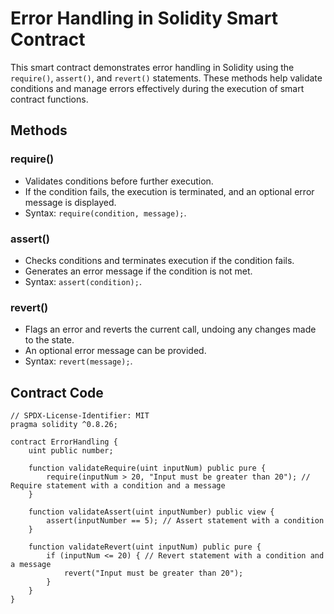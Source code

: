 # Error Handling in Solidity Smart Contract

This smart contract demonstrates error handling in Solidity using the `require()`, `assert()`, and `revert()` statements. These methods help validate conditions and manage errors effectively during the execution of smart contract functions.

## Methods

### require()
- Validates conditions before further execution.
- If the condition fails, the execution is terminated, and an optional error message is displayed.
- Syntax: `require(condition, message);`.

### assert()
- Checks conditions and terminates execution if the condition fails.
- Generates an error message if the condition is not met.
- Syntax: `assert(condition);`.

### revert()
- Flags an error and reverts the current call, undoing any changes made to the state.
- An optional error message can be provided.
- Syntax: `revert(message);`.

## Contract Code

```solidity
// SPDX-License-Identifier: MIT
pragma solidity ^0.8.26;

contract ErrorHandling {
    uint public number;

    function validateRequire(uint inputNum) public pure {
        require(inputNum > 20, "Input must be greater than 20"); // Require statement with a condition and a message
    }

    function validateAssert(uint inputNumber) public view {
        assert(inputNumber == 5); // Assert statement with a condition
    }

    function validateRevert(uint inputNum) public pure {
        if (inputNum <= 20) { // Revert statement with a condition and a message
            revert("Input must be greater than 20");
        }
    }
}
